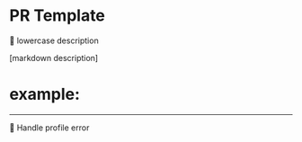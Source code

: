 # PR Template

🔀 lowercase description

[markdown description]

# example:

----
🔀 Handle profile error
